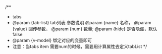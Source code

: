 /**
 * tabs
 * @param {tab-list} tab列表 
        参数说明 
        @param {name} 名称，
        @param {value} 回传参数，
        @param {num} 数量;
        @param {hide} 是否隐藏，默认false
 * @param {v-model} 绑定对应的变量即可
 * 注意：当tabs item 需要num的时候，需要用计算属性去定义tabList
 */